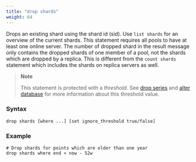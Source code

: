 ```yaml
---
title: "drop shards"
weight: 64
---
```


Drops an existing shard using the shard id (sid). Use `list shards` for an
overview of the current shards. This statement requires all pools to have at
least one online server. The number of dropped shard in the result message
only contains the dropped shards of one member of a pool, not the shards which
are dropped by a replica. This is different from the `count shards` statement
which includes the shards on replica servers as well.

>**Note**
>
>This statement is protected with a *threshold*. See [drop series](../../series/drop_series) and [alter database](../../database/alter_database) for more information about this threshold value.

### Syntax

    drop shards [where ...] [set ignore_threshold true/false]

### Example

    # Drop shards for points which are older than one year
    drop shards where end < now - 52w
